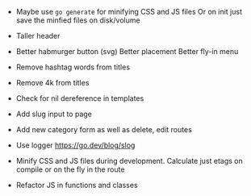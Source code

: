 * Maybe use `go generate` for minifying CSS and JS files
  Or on init just save the minfied files on disk/volume

* Taller header
* Better habmurger button (svg)
  Better placement
  Better fly-in menu

* Remove hashtag words from titles
* Remove 4k from titles

* Check for nil dereference in templates
* Add slug input to page
* Add new category form as well as delete, edit routes

* Use logger
  https://go.dev/blog/slog

* Minify CSS and JS files during development.
  Calculate just etags on compile or on the fly in the route

* Refactor JS in functions and classes
